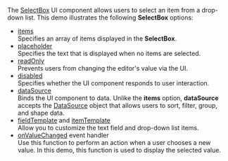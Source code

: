 The [SelectBox](/Documentation/ApiReference/UI_Widgets/dxSelectBox/) UI component allows users to select an item from a drop-down list. This demo illustrates the following  **SelectBox** options:

- [items](/Documentation/ApiReference/UI_Widgets/dxSelectBox/Configuration/#items)    
Specifies an array of items displayed in the **SelectBox**.
- [placeholder](/Documentation/ApiReference/UI_Widgets/dxSelectBox/Configuration/#placeholder)       
Specifies the text that is displayed when no items are selected.
- [readOnly](/Documentation/ApiReference/UI_Widgets/dxSelectBox/Configuration/#readOnly)     
Prevents users from changing the editor's value via the UI.
- [disabled](/Documentation/ApiReference/UI_Widgets/dxSelectBox/Configuration/#disabled)        
Specifies whether the UI component responds to user interaction.
- [dataSource](/Documentation/ApiReference/UI_Widgets/dxSelectBox/Configuration/#dataSource)        
Binds the UI component to data. Unlike the **items** option, **dataSource** accepts the [DataSource](/Documentation/ApiReference/Data_Layer/DataSource/) object that allows users to sort, filter, group, and shape data.
- [fieldTemplate](/Documentation/ApiReference/UI_Widgets/dxSelectBox/Configuration/#fieldTemplate) and [itemTemplate](/Documentation/ApiReference/UI_Widgets/dxSelectBox/Configuration/#itemTemplate)       
Allow you to customize the text field and drop-down list items.
- [onValueChanged](/Documentation/ApiReference/UI_Widgets/dxSelectBox/Configuration/#onValueChanged) event handler      
Use this function to perform an action when a user chooses a new value. In this demo, this function is used to display the selected value.